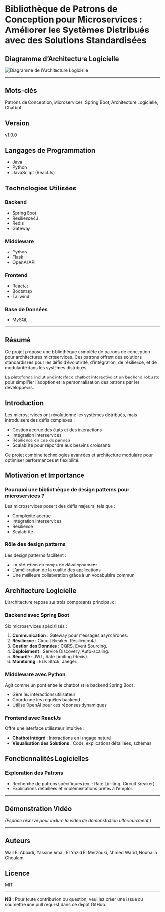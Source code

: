 # Bibliothèque de Patrons de Conception pour Microservices : Améliorer les Systèmes Distribués avec des Solutions Standardisées

## Diagramme d’Architecture Logicielle
![Diagramme de l'Architecture Logicielle](https://github.com/user-attachments/assets/255b751b-231d-4ba4-a24e-a7ef90727edc)

---

## Mots-clés
Patrons de Conception, Microservices, Spring Boot, Architecture Logicielle, Chatbot

## Version
v1.0.0

## Langages de Programmation
- Java
- Python
- JavaScript (ReactJs)

## Technologies Utilisées

### Backend
- Spring Boot
- Resilience4J
- Redis
- Gateway

### Middleware
- Python
- Flask
- OpenAI API

### Frontend
- ReactJs
- Bootstrap
- Tailwind

### Base de Données
- MySQL

---

## Résumé
Ce projet propose une bibliothèque complète de patrons de conception pour architectures microservices. Ces patrons offrent des solutions standardisées pour les défis d’évolutivité, d’intégration, de résilience, et de modularité dans les systèmes distribués. 

La plateforme inclut une interface chatbot interactive et un backend robuste pour simplifier l’adoption et la personnalisation des patrons par les développeurs.

## Introduction
Les microservices ont révolutionné les systèmes distribués, mais introduisent des défis complexes :
- Gestion accrue des états et des interactions
- Intégration interservices
- Résilience en cas de pannes
- Scalabilité pour répondre aux besoins croissants

Ce projet combine technologies avancées et architecture modulaire pour optimiser performances et flexibilité.

## Motivation et Importance
### Pourquoi une bibliothèque de design patterns pour microservices ?
Les microservices posent des défis majeurs, tels que :
- Complexité accrue
- Intégration interservices
- Résilience
- Scalabilité

### Rôle des design patterns
Les design patterns facilitent :
- La réduction du temps de développement
- L’amélioration de la qualité des applications
- Une meilleure collaboration grâce à un vocabulaire commun

## Architecture Logicielle
L’architecture repose sur trois composants principaux :

### Backend avec Spring Boot
Six microservices spécialisés :
1. **Communication** : Gateway pour messages asynchrones.
2. **Résilience** : Circuit Breaker, Resilience4J.
3. **Gestion des Données** : CQRS, Event Sourcing.
4. **Déploiement** : Service Discovery, Auto-scaling.
5. **Sécurité** : JWT, Rate Limiting (Redis).
6. **Monitoring** : ELK Stack, Jaeger.

### Middleware avec Python
Agit comme un pont entre le chatbot et le backend Spring Boot :
- Gère les interactions utilisateur
- Coordonne les requêtes backend
- Utilise OpenAI pour des réponses dynamiques

### Frontend avec ReactJs
Offre une interface utilisateur intuitive :
- **Chatbot intégré** : Interactions en langage naturel
- **Visualisation des Solutions** : Code, explications détaillées, schémas

## Fonctionnalités Logicielles
### Exploration des Patrons
- Recherche de patrons spécifiques (ex. : Rate Limiting, Circuit Breaker).
- Explications détaillées et implémentations prêtes à l’emploi.

---

## Démonstration Vidéo
*(Espace réservé pour inclure la vidéo de démonstration ultérieurement.)*

---

## Auteurs
Wail El Aboudi, Yassine Amal, El Yazid El Merzouki, Ahmed Warid, Nouhaila Ghoulam

## Licence
MIT

---
**NB** : Pour toute contribution ou question, veuillez créer une issue ou soumettre une pull request dans ce dépôt GitHub.
